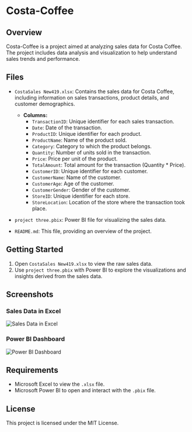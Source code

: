 # Costa-Coffee

## Overview
Costa-Coffee is a project aimed at analyzing sales data for Costa Coffee. The project includes data analysis and visualization to help understand sales trends and performance.

## Files
- `CostaSales New419.xlsx`: Contains the sales data for Costa Coffee, including information on sales transactions, product details, and customer demographics.
  - **Columns:**
    - `TransactionID`: Unique identifier for each sales transaction.
    - `Date`: Date of the transaction.
    - `ProductID`: Unique identifier for each product.
    - `ProductName`: Name of the product sold.
    - `Category`: Category to which the product belongs.
    - `Quantity`: Number of units sold in the transaction.
    - `Price`: Price per unit of the product.
    - `TotalAmount`: Total amount for the transaction (Quantity * Price).
    - `CustomerID`: Unique identifier for each customer.
    - `CustomerName`: Name of the customer.
    - `CustomerAge`: Age of the customer.
    - `CustomerGender`: Gender of the customer.
    - `StoreID`: Unique identifier for each store.
    - `StoreLocation`: Location of the store where the transaction took place.

- `project three.pbix`: Power BI file for visualizing the sales data.
- `README.md`: This file, providing an overview of the project.

## Getting Started
1. Open `CostaSales New419.xlsx` to view the raw sales data.
2. Use `project three.pbix` with Power BI to explore the visualizations and insights derived from the sales data.

## Screenshots
### Sales Data in Excel
![Sales Data in Excel](path/to/screenshot1.png)

### Power BI Dashboard
![Power BI Dashboard](path/to/screenshot2.png)

## Requirements
- Microsoft Excel to view the `.xlsx` file.
- Microsoft Power BI to open and interact with the `.pbix` file.

## License
This project is licensed under the MIT License.